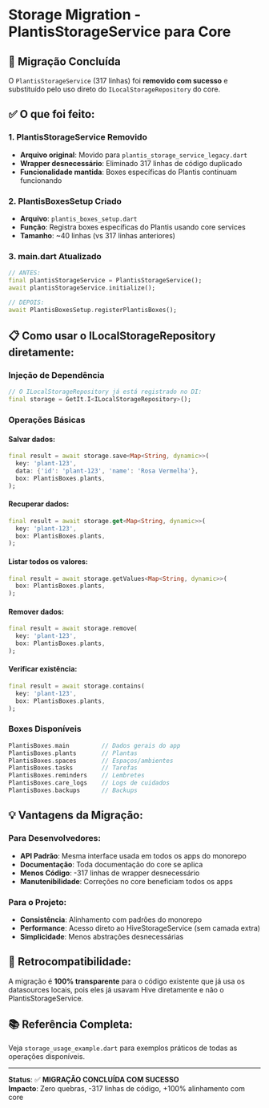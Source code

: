 # Storage Migration - PlantisStorageService para Core

## 🎯 Migração Concluída

O `PlantisStorageService` (317 linhas) foi **removido com sucesso** e substituído pelo uso direto do `ILocalStorageRepository` do core.

## ✅ O que foi feito:

### 1. **PlantisStorageService Removido**
- **Arquivo original**: Movido para `plantis_storage_service_legacy.dart`
- **Wrapper desnecessário**: Eliminado 317 linhas de código duplicado
- **Funcionalidade mantida**: Boxes específicas do Plantis continuam funcionando

### 2. **PlantisBoxesSetup Criado**
- **Arquivo**: `plantis_boxes_setup.dart`
- **Função**: Registra boxes específicas do Plantis usando core services
- **Tamanho**: ~40 linhas (vs 317 linhas anteriores)

### 3. **main.dart Atualizado**
```dart
// ANTES:
final plantisStorageService = PlantisStorageService();
await plantisStorageService.initialize();

// DEPOIS:
await PlantisBoxesSetup.registerPlantisBoxes();
```

## 📋 Como usar o ILocalStorageRepository diretamente:

### **Injeção de Dependência**
```dart
// O ILocalStorageRepository já está registrado no DI:
final storage = GetIt.I<ILocalStorageRepository>();
```

### **Operações Básicas**

#### **Salvar dados:**
```dart
final result = await storage.save<Map<String, dynamic>>(
  key: 'plant-123',
  data: {'id': 'plant-123', 'name': 'Rosa Vermelha'},
  box: PlantisBoxes.plants,
);
```

#### **Recuperar dados:**
```dart
final result = await storage.get<Map<String, dynamic>>(
  key: 'plant-123',
  box: PlantisBoxes.plants,
);
```

#### **Listar todos os valores:**
```dart
final result = await storage.getValues<Map<String, dynamic>>(
  box: PlantisBoxes.plants,
);
```

#### **Remover dados:**
```dart
final result = await storage.remove(
  key: 'plant-123',
  box: PlantisBoxes.plants,
);
```

#### **Verificar existência:**
```dart
final result = await storage.contains(
  key: 'plant-123',
  box: PlantisBoxes.plants,
);
```

### **Boxes Disponíveis**
```dart
PlantisBoxes.main         // Dados gerais do app
PlantisBoxes.plants       // Plantas
PlantisBoxes.spaces       // Espaços/ambientes
PlantisBoxes.tasks        // Tarefas
PlantisBoxes.reminders    // Lembretes
PlantisBoxes.care_logs    // Logs de cuidados
PlantisBoxes.backups      // Backups
```

## 💡 Vantagens da Migração:

### **Para Desenvolvedores:**
- **API Padrão**: Mesma interface usada em todos os apps do monorepo
- **Documentação**: Toda documentação do core se aplica
- **Menos Código**: -317 linhas de wrapper desnecessário
- **Manutenibilidade**: Correções no core beneficiam todos os apps

### **Para o Projeto:**
- **Consistência**: Alinhamento com padrões do monorepo
- **Performance**: Acesso direto ao HiveStorageService (sem camada extra)
- **Simplicidade**: Menos abstrações desnecessárias

## 🔄 Retrocompatibilidade:

A migração é **100% transparente** para o código existente que já usa os datasources locais, pois eles já usavam Hive diretamente e não o PlantisStorageService.

## 📚 Referência Completa:

Veja `storage_usage_example.dart` para exemplos práticos de todas as operações disponíveis.

---

**Status**: ✅ **MIGRAÇÃO CONCLUÍDA COM SUCESSO**  
**Impacto**: Zero quebras, -317 linhas de código, +100% alinhamento com core